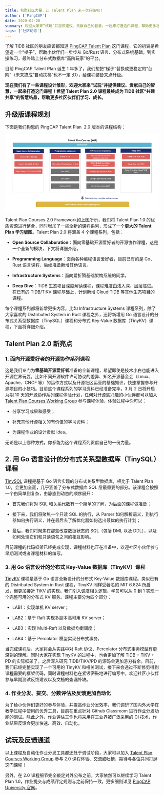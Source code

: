 ```yaml
---
title: 积聚社区力量，让 Talent Plan 来一次升级吧！
author: ['PingCAP']
date: 2020-02-28
summary: 欢迎大家来“试玩”并提供建议、贡献自己的智慧，一起来打造这门课程，帮助更多社区伙伴们学习、成长！
tags: ['社区动态']
---
```


了解 TiDB 社区的朋友应该都知道 [PingCAP Talent Plan](https://university.pingcap.com/talent-plan/) 这门课程，它的初衷是希望造一个“梯子”，帮助小伙伴们一步步从 Go/Rust 语言、分布式系统基础，到实操练习，最终踏上分布式数据库“高阶玩家”的平台。

目前 PingCAP Talent Plan 诞生 1 年多了，我们想把“梯子”替换成更稳定的“台阶”（未来搞成“自动扶梯”也不一定 ;D），给课程装备来点升级。

**现在我们有了一些课程设计雏形，欢迎大家来“试玩”并提供建议、贡献自己的智慧，一起来打造这门课程！希望 Talent Plan 2.0 课程最终成为 TiDB 社区“共建共享”的智慧结晶，帮助更多社区伙伴们学习、成长。**

## 升级版课程规划

下面是我们构思的 PingCAP Talent Plan  2.0 版本的课程结构：

![课程结构](media/talent-plan-readies-to-level-up/1-课程结构.png)

Talent Plan Courses 2.0 Framework如上图所示，我们将 Talent Plan 1.0 的优质资源进行整合，同时增加了一些全新的课程系列，形成了一个**更大的 Talent Plan 学习版图**。Talent Plan 2.0 将涵盖 4 个课程系列，包括：

* **Open Source Collaboration**：面向零基础开源爱好者的开源协作课程，这是一个全新的模块，下文将详细介绍。

* **Programming Language**：面向各种编程语言爱好者，目前已有的是 Go、Rust 语言课程，后续准备新增其他语言。

* **Infrastructure Systems**：面向爱折腾基础架构系统的同学。

* **Deep Dive**：TiDB 生态项目深度解读课程，课程难度由浅入深、层层递进。在已有的 TiDB/TiKV 课程基础上，计划新增 Cloud TiDB 等其他生态项目的课程。

每个课程系列都将新增更多内容，比如 Infrastructure Systems 课程系列，除了大家喜欢的 Distributed System in Rust 课程之外，还将新增用 Go 语言设计的分布式关系型数据库（TinySQL）课程和分布式 Key-Value 数据库（TinyKV）课程，下面将详细介绍。

## Talent Plan 2.0 新亮点

### 1. 面向开源爱好者的开源协作系列课程

这是我们专门为**零基础开源爱好者**准备的全新课程，希望即使是技术小白也能进入开源世界玩耍，比如不同开源软件许可协议的差异、知名开源基金会（Linux、Apache、CNCF 等）的运作方式以及开源社区运营的基础知识，快速掌握参与开源项目的小技巧。目前这个课程系列的学习资料已经准备完毕，3 月 2 日将开启为期 10 天的开源协作系列课程体验计划，任何对开源感兴趣的小伙伴都可以加入 [Talent Plan Courses Working Group](https://tidbcommunity.slack.com/archives/CR746G049) 参与课程体验，体验过程中你可以：

* 分享学习成果和感受；

* 补充其他开源相关的有价值的学习资料；

* 为课程作业的设计贡献 Idea。

无论是以上哪种方式，你都能为这个课程系列贡献自己的一份力量。

## 2. 用 Go 语言设计的分布式关系型数据库（TinySQL）课程

[TinySQL](https://github.com/pingcap-incubator/tinysql) 课程是基于 Go 语言实现的分布式关系型数据库，相比于 Talent Plan 1.0，会更加全面，几乎涵盖了分布式数据库 SQL 层最重要的部分。该课程会按照一个由简单到复杂，由静态到动态的顺序展开：

* 首先我们将对 SQL 和关系代数有一个简单的了解，为后面的课程做准备；

* 接下来，我们将聚焦一个只读 SQL 的执行，从 Parser 如何解析语义，到执行器如何执行语义，并在最后去了解优化器如何选出最优的执行计划；

* 最后，我们将聚焦在那些改变数据状态的 SQL（包括 DML 以及 DDL），以及如何处理它们和只读语句之间的相互影响。

目前课程的代码框架已经完成实现，课程材料也正在准备中，欢迎社区小伙伴参与早期测试或者课程材料的编写。

### 3. 用 Go 语言设计的分布式 Key-Value 数据库（TinyKV）课程

[TinyKV](https://github.com/pingcap-incubator/tinykv) 课程是基于 Go 语言全新设计的分布式 Key-Value 数据库课程。类似已有的 Distributed System in Rust 课程，TinyKV 同样受著名的 MIT 6.824 所启发，但更加接近 TiKV 的实现。我们引入调度相关逻辑，学员可以从 0 到 1 实现一个完整可用的分布式 KV 服务。课程主要分为四个部分：

* LAB1：实现单机 KV server；

* LAB2：基于 Raft 实现多副本高可用 KV server；

* LAB3：实现 Multi-Raft 以及数据均衡调度；

* LAB4：基于 Percolator 模型实现分布式事务。

当完成课程后，大家将会从实践中对 Raft 协议、Percolator 分布式事务模型有更深刻的理解。同时大家在实现 TinyKV 的过程中，也会更加了解 TiDB + TiKV + PD 的实际框架了，之后深入研究 TiDB/TiKV/PD 的源码会更加游刃有余。目前，我们已经完整实现了一个可用的 TinyKV 和相关测试，接下来会通过不断修剪得到课程需要的框架代码，同时课程材料也在紧锣密鼓地进行编写中。欢迎社区小伙伴参与早期测试反馈建议以及文档的查漏补缺。

### 4. 作业分发、提交、分数评估及反馈更加自动化

为了给小伙伴们更好的参与体验，并提高作业分发效率，我们调研了国内外大学在教学过程中使用的优秀工具，目前在重点针对 Github Classroom 进行作业分发功能的测试。除此之外，作业评估工作也将采用在工业界被广泛采用的 CI 技术，作业结果反馈会更加快速、高效、自动化。

## 试玩及反馈通道

以上课程及自动化作业分发工具都还处于调试阶段，大家可以加入 [Talent Plan Courses Working Group](https://tidbcommunity.slack.com/archives/CR746G049) 参与 2.0 课程体验、交流或吐槽，期待与各位共同打磨这门课程！

另外，在 2.0 课程细节完全敲定对外公布之前，大家依然可以继续学习 Talent Plan 1.0，作业提交与成绩评定规则与之前保持一致，更多细则详见 [PingCAP University 官网](https://university.pingcap.com/talent-plan/)。 

